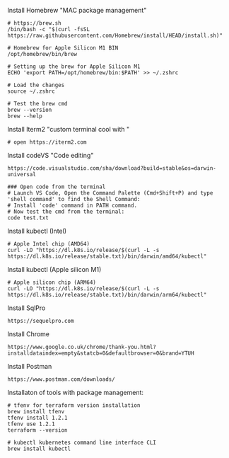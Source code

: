 Install Homebrew "MAC package management" 
```
# https://brew.sh
/bin/bash -c "$(curl -fsSL https://raw.githubusercontent.com/Homebrew/install/HEAD/install.sh)"

# Homebrew for Apple Silicon M1 BIN
/opt/homebrew/bin/brew

# Setting up the brew for Apple Silicon M1
ECHO 'export PATH=/opt/homebrew/bin:$PATH' >> ~/.zshrc

# Load the changes
source ~/.zshrc

# Test the brew cmd
brew --version
brew --help
```

Install Iterm2 "custom terminal cool with "
```
# open https://iterm2.com 
```

Install codeVS "Code editing"
```
https://code.visualstudio.com/sha/download?build=stable&os=darwin-universal

### Open code from the terminal
# Launch VS Code, Open the Command Palette (Cmd+Shift+P) and type 'shell command' to find the Shell Command: 
# Install 'code' command in PATH command.
# Now test the cmd from the terminal:
code test.txt
```

Install kubectl (Intel)
```
# Apple Intel chip (AMD64)
curl -LO "https://dl.k8s.io/release/$(curl -L -s https://dl.k8s.io/release/stable.txt)/bin/darwin/amd64/kubectl"
```

Install kubectl (Apple silicon M1)
```
# Apple silicon chip (ARM64)
curl -LO "https://dl.k8s.io/release/$(curl -L -s https://dl.k8s.io/release/stable.txt)/bin/darwin/arm64/kubectl"
```

Install SqlPro
```
https://sequelpro.com
```

Install Chrome
```
https://www.google.co.uk/chrome/thank-you.html?installdataindex=empty&statcb=0&defaultbrowser=0&brand=YTUH
```

Install Postman
```
https://www.postman.com/downloads/
```

Installaton of tools with package management:
```
# tfenv for terraform version installation
brew install tfenv
tfenv install 1.2.1
tfenv use 1.2.1
terraform --version

# kubectl kubernetes command line interface CLI
brew install kubectl
```




